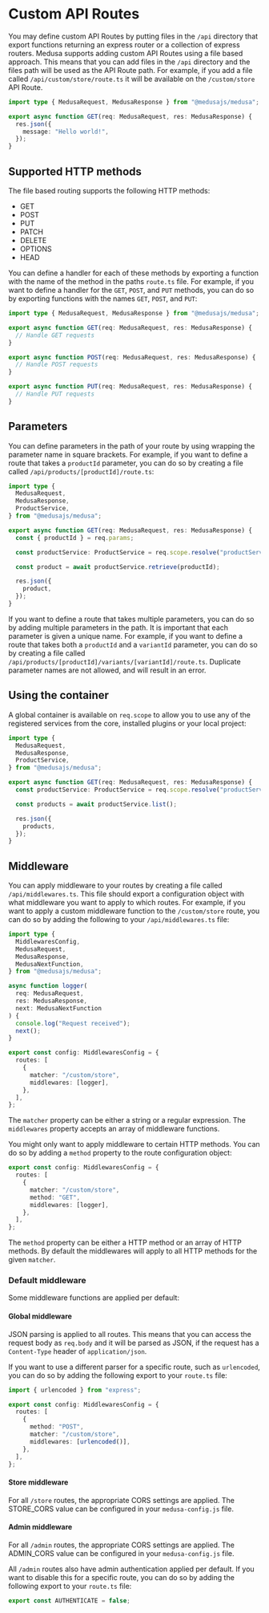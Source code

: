 # Custom API Routes

You may define custom API Routes by putting files in the `/api` directory that export functions returning an express router or a collection of express routers.
Medusa supports adding custom API Routes using a file based approach. This means that you can add files in the `/api` directory and the files path will be used as the API Route path. For example, if you add a file called `/api/custom/store/route.ts` it will be available on the `/custom/store` API Route.

```ts
import type { MedusaRequest, MedusaResponse } from "@medusajs/medusa";

export async function GET(req: MedusaRequest, res: MedusaResponse) {
  res.json({
    message: "Hello world!",
  });
}
```

## Supported HTTP methods

The file based routing supports the following HTTP methods:

- GET
- POST
- PUT
- PATCH
- DELETE
- OPTIONS
- HEAD

You can define a handler for each of these methods by exporting a function with the name of the method in the paths `route.ts` file. For example, if you want to define a handler for the `GET`, `POST`, and `PUT` methods, you can do so by exporting functions with the names `GET`, `POST`, and `PUT`:

```ts
import type { MedusaRequest, MedusaResponse } from "@medusajs/medusa";

export async function GET(req: MedusaRequest, res: MedusaResponse) {
  // Handle GET requests
}

export async function POST(req: MedusaRequest, res: MedusaResponse) {
  // Handle POST requests
}

export async function PUT(req: MedusaRequest, res: MedusaResponse) {
  // Handle PUT requests
}
```

## Parameters

You can define parameters in the path of your route by using wrapping the parameter name in square brackets. For example, if you want to define a route that takes a `productId` parameter, you can do so by creating a file called `/api/products/[productId]/route.ts`:

```ts
import type {
  MedusaRequest,
  MedusaResponse,
  ProductService,
} from "@medusajs/medusa";

export async function GET(req: MedusaRequest, res: MedusaResponse) {
  const { productId } = req.params;

  const productService: ProductService = req.scope.resolve("productService");

  const product = await productService.retrieve(productId);

  res.json({
    product,
  });
}
```

If you want to define a route that takes multiple parameters, you can do so by adding multiple parameters in the path. It is important that each parameter is given a unique name. For example, if you want to define a route that takes both a `productId` and a `variantId` parameter, you can do so by creating a file called `/api/products/[productId]/variants/[variantId]/route.ts`. Duplicate parameter names are not allowed, and will result in an error.

## Using the container

A global container is available on `req.scope` to allow you to use any of the registered services from the core, installed plugins or your local project:

```ts
import type {
  MedusaRequest,
  MedusaResponse,
  ProductService,
} from "@medusajs/medusa";

export async function GET(req: MedusaRequest, res: MedusaResponse) {
  const productService: ProductService = req.scope.resolve("productService");

  const products = await productService.list();

  res.json({
    products,
  });
}
```

## Middleware

You can apply middleware to your routes by creating a file called `/api/middlewares.ts`. This file should export a configuration object with what middleware you want to apply to which routes. For example, if you want to apply a custom middleware function to the `/custom/store` route, you can do so by adding the following to your `/api/middlewares.ts` file:

```ts
import type {
  MiddlewaresConfig,
  MedusaRequest,
  MedusaResponse,
  MedusaNextFunction,
} from "@medusajs/medusa";

async function logger(
  req: MedusaRequest,
  res: MedusaResponse,
  next: MedusaNextFunction
) {
  console.log("Request received");
  next();
}

export const config: MiddlewaresConfig = {
  routes: [
    {
      matcher: "/custom/store",
      middlewares: [logger],
    },
  ],
};
```

The `matcher` property can be either a string or a regular expression. The `middlewares` property accepts an array of middleware functions.

You might only want to apply middleware to certain HTTP methods. You can do so by adding a `method` property to the route configuration object:

```ts
export const config: MiddlewaresConfig = {
  routes: [
    {
      matcher: "/custom/store",
      method: "GET",
      middlewares: [logger],
    },
  ],
};
```

The `method` property can be either a HTTP method or an array of HTTP methods. By default the middlewares will apply to all HTTP methods for the given `matcher`.

### Default middleware

Some middleware functions are applied per default:

#### Global middleware

JSON parsing is applied to all routes. This means that you can access the request body as `req.body` and it will be parsed as JSON, if the request has a `Content-Type` header of `application/json`.

If you want to use a different parser for a specific route, such as `urlencoded`, you can do so by adding the following export to your `route.ts` file:

```ts
import { urlencoded } from "express";

export const config: MiddlewaresConfig = {
  routes: [
    {
      method: "POST",
      matcher: "/custom/store",
      middlewares: [urlencoded()],
    },
  ],
};
```

#### Store middleware

For all `/store` routes, the appropriate CORS settings are applied. The STORE_CORS value can be configured in your `medusa-config.js` file.

#### Admin middleware

For all `/admin` routes, the appropriate CORS settings are applied. The ADMIN_CORS value can be configured in your `medusa-config.js` file.

All `/admin` routes also have admin authentication applied per default. If you want to disable this for a specific route, you can do so by adding the following export to your `route.ts` file:

```ts
export const AUTHENTICATE = false;
```

